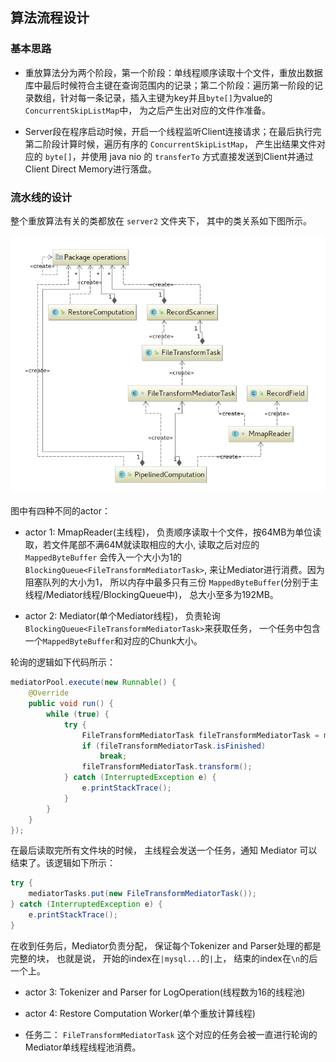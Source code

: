 ## 算法流程设计

### 基本思路

* 重放算法分为两个阶段，第一个阶段：单线程顺序读取十个文件，重放出数据库中最后时候符合主键在查询范围内的记录；第二个阶段：遍历第一阶段的记录数组，针对每一条记录，插入主键为key并且`byte[]`为value的`ConcurrentSkipListMap`中， 为之后产生出对应的文件作准备。

* Server段在程序启动时候，开启一个线程监听Client连接请求；在最后执行完第二阶段计算时候，遍历有序的 `ConcurrentSkipListMap`， 产生出结果文件对应的 `byte[]`，并使用 java nio 的 `transferTo` 方式直接发送到Client并通过Client Direct Memory进行落盘。

### 流水线的设计

整个重放算法有关的类都放在 `server2` 文件夹下， 其中的类关系如下图所示。

![core pipeline logic](core_pipeline_logic.png)

图中有四种不同的actor：

* actor 1: MmapReader(主线程)， 负责顺序读取十个文件，按64MB为单位读取，若文件尾部不满64M就读取相应的大小, 读取之后对应的 `MappedByteBuffer` 会传入一个大小为1的 `BlockingQueue<FileTransformMediatorTask>`, 来让Mediator进行消费。因为阻塞队列的大小为1， 所以内存中最多只有三份 `MappedByteBuffer`(分别于主线程/Mediator线程/BlockingQueue中)， 总大小至多为192MB。

* actor 2: Mediator(单个Mediator线程)， 负责轮询 `BlockingQueue<FileTransformMediatorTask>`来获取任务， 一个任务中包含一个`MappedByteBuffer`和对应的Chunk大小。

轮询的逻辑如下代码所示：

```java
mediatorPool.execute(new Runnable() {
    @Override
    public void run() {
        while (true) {
            try {
                FileTransformMediatorTask fileTransformMediatorTask = mediatorTasks.take();
                if (fileTransformMediatorTask.isFinished)
                    break;
                fileTransformMediatorTask.transform();
            } catch (InterruptedException e) {
                e.printStackTrace();
            }
        }
    }
});
```

在最后读取完所有文件块的时候， 主线程会发送一个任务，通知 Mediator 可以结束了。该逻辑如下所示：

```java
try {
    mediatorTasks.put(new FileTransformMediatorTask());
} catch (InterruptedException e) {
    e.printStackTrace();
}
```

在收到任务后，Mediator负责分配， 保证每个Tokenizer and Parser处理的都是完整的块， 也就是说， 开始的index在`|mysql...`的`|`上， 结束的index在`\n`的后一个上。


* actor 3: Tokenizer and Parser for LogOperation(线程数为16的线程池)

* actor 4: Restore Computation Worker(单个重放计算线程)

* 任务二： `FileTransformMediatorTask` 这个对应的任务会被一直进行轮询的 Mediator单线程线程池消费。
